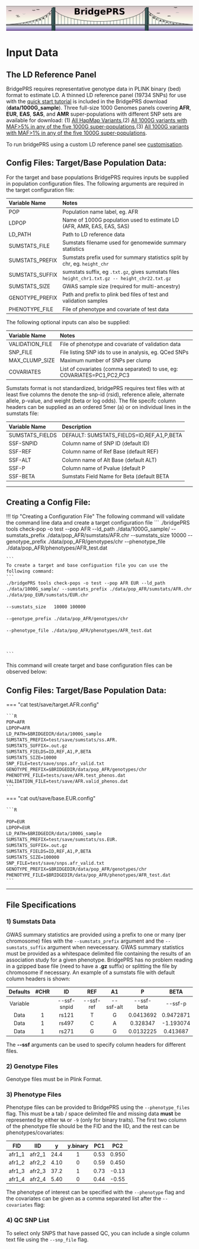 ![Screenshot](img/slim/guide_logo2.png) 
# Input Data


## The LD Reference Panel  

BridgePRS requires representative genotype data in PLINK binary (bed)
format to estimate LD.  A thinned LD reference panel (19734 SNPs)
for use with the [quick start tutorial](quikstart_data.md) is included 
in the BridgePRS download (**data/1000G_sample**). Three full-size 1000 Genomes panels 
covering **AFR**, **EUR**, **EAS**, **SAS**, and **AMR** super-populations with 
different SNP sets are available for download: 
(1) [All HapMap Variants](https://drive.google.com/file/d/1D0ZtPrvkvznKfHjlwo6BkYIvWFIRF_9g/view?usp=drive_link),(2) [All 1000G variants with MAF>5% in any of the five 1000G super-populations](https://drive.google.com/file/d/1c3BamSz1JpXr0QQIfyI_1nUfe0SRNXKa/view?usp=drive_link),(3) [All 1000G variants with MAF>1% in any of the five 1000G super-populations](https://drive.google.com/file/d/18xgsyDymbjeSOv1QS2ULQFaru5NVjwGR/view?usp=drive_link).


To run bridgePRS using a custom LD reference panel see [customisation](guide_customization.md).

## Config Files: Target/Base Population Data: 


For the target and base populations BridgePRS requires inputs be supplied in population configuration files.  The following arguments are required in the target configuration file: 

|Variable Name|Notes|
|:--|:--|
|POP                 | Population name label, eg. AFR | 
|LDPOP               | Name of 1000G population used to estimate LD (AFR, AMR, EAS, EAS, SAS) | 
|LD_PATH             | Path to LD reference data | 
|SUMSTATS_FILE       | Sumstats filename used for genomewide summary statistics | 
|SUMSTATS_PREFIX     | Sumstats prefix used for summary statistics split by chr, eg. `height_chr`|
|SUMSTATS_SUFFIX     | sumstats suffix, eg `.txt.gz`, gives sumstats files `height_chr1.txt.gz -- height_chr22.txt.gz` |
|SUMSTATS_SIZE       | GWAS sample size (required for multi-ancestry)| 
|GENOTYPE_PREFIX     | Path and prefix to plink bed files of test and validation samples | 
|PHENOTYPE_FILE      | File of phenotype and covariate of test data | 

The following optional inputs can also be supplied: 

|Variable Name|Notes|
|:--|:--|
| VALIDATION_FILE  | File of phenotype and covariate of validation data |
| SNP_FILE       | File listing SNP ids to use in analysis, eg. QCed SNPs | 
| MAX_CLUMP_SIZE| Maximum number of SNPs per clump  | 
| COVARIATES | List of covariates (comma separated) to use, eg: COVARIATES=PC1,PC2,PC3| 

Sumstats format is not standardized, bridgePRS requires text files
with at least five columns the denote the snp-id (rsid), reference
allele, alternate allele, p-value, and weight (beta or log odds).  The
file specifc
column headers can be supplied as an ordered 5mer (a) or on individual lines in the sumstats file:  

|Variable Name|Description|
|:--|:--|
|SUMSTATS_FIELDS   | DEFAULT: SUMSTATS_FIELDS=ID,REF,A1,P,BETA| 
|SSF-SNPID   | Column name of SNP ID (default ID) | 
|SSF-REF    | Column name of Ref Base (default REF)|
|SSF-ALT    | Column name of Alt Base (default ALT)|
|SSF-P    | Column name of Pvalue (default P| 
|SSF-BETA   | Sumstats Field Name for Beta (default BETA| 

<!--
|Input|Variable Name|Example|
|:-:|:-:|:-:|
|Sumstats Fields    |SUMSTATS_FIELDS   | DEFAULT: SUMSTATS_FIELDS=ID,REF,A1,P,BETA| 
|b1) SNP Field     |SSF-SNPID   | Sumstats Field Name for SNP-ID | 
|b2) Field     |SSF-REF    | Sumstats Field Name for Ref Base |
|b3) Alt Field     |SSF-ALT    | Sumstats Field Name for Alt Base |
|b4) Pval Field     |SSF-P    | Sumstats Field Name for Pvalue | 
|b5) Beta Field     |SSF-BETA   | Sumstats Field Name for Beta | 
-->

---


## Creating a Config File: 


!!! tip "Creating a Configuration File"
    The following command will validate the command line data and create a target configuration file 
    ```
    ./bridgePRS tools check-pop -o test --pop AFR --ld_path ./data/1000G_sample/ --sumstats_prefix ./data/pop_AFR/sumstats/AFR.chr 
                                                                                     --sumstats_size   10000
                                                                                     --genotype_prefix ./data/pop_AFR/genotypes/chr 
                                                                                     --phenotype_file ./data/pop_AFR/phenotypes/AFR_test.dat


    ```
    To create a target and base configuation file you can use the following command: 
    ```
    ./bridgePRS tools check-pops -o test --pop AFR EUR --ld_path ./data/1000G_sample/ --sumstats_prefix ./data/pop_AFR/sumstats/AFR.chr ./data/pop_EUR/sumstats/EUR.chr 
                                                                                     --sumstats_size   10000 100000 
                                                                                     --genotype_prefix ./data/pop_AFR/genotypes/chr 
                                                                                     --phenotype_file ./data/pop_AFR/phenotypes/AFR_test.dat



    ```
    

This command will create target and base configuration files can be observed below: 



## Config Files: Target/Base Population Data: 

=== "cat test/save/target.AFR.config"

    ```R
    POP=AFR
    LDPOP=AFR
    LD_PATH=$BRIDGEDIR/data/1000G_sample
    SUMSTATS_PREFIX=test/save/sumstats/ss.AFR.
    SUMSTATS_SUFFIX=.out.gz
    SUMSTATS_FIELDS=ID,REF,A1,P,BETA
    SUMSTATS_SIZE=10000
    SNP_FILE=test/save/snps.afr_valid.txt
    GENOTYPE_PREFIX=$BRIDGEDIR/data/pop_AFR/genotypes/chr
    PHENOTYPE_FILE=tests/save/AFR.test_phenos.dat
    VALIDATION_FILE=test/save/AFR.valid_phenos.dat
    ```

=== "cat out/save/base.EUR.config" 

    ```R

    POP=EUR
    LDPOP=EUR
    LD_PATH=$BRIDGEDIR/data/1000G_sample
    SUMSTATS_PREFIX=test/save/sumstats/ss.EUR.
    SUMSTATS_SUFFIX=.out.gz
    SUMSTATS_FIELDS=ID,REF,A1,P,BETA
    SUMSTATS_SIZE=100000
    SNP_FILE=test/save/snps.afr_valid.txt
    GENOTYPE_PREFIX=$BRIDGEDIR/data/pop_AFR/genotypes/chr
    PHENOTYPE_FILE=$BRIDGEDIR/data/pop_AFR/phenotypes/AFR_test.dat
    ```

---

## File Specifications 


### 1) Sumstats Data 

GWAS summary statistics are provided using a prefix to one or many (per chromosome) files with the `--sumstats_prefix` argument and the 
`--sumstats_suffix` argument when nevecessary.  GWAS summary statistics must be provided as a whitespace delimited file containing 
the results of an association study for a given phenotype.  BridgePRS has no problem reading in a gzipped base file 
(need to have a **.gz** suffix) or splitting the file by chromosome if necessary.  An example of a sumstats file with default column headers is shown: 


Defaults|#CHR|ID|REF|A1|P|BETA|
|:-:|:-:|:-:|:-:|:-:|:-:|:-:|
Variable||--ssf-snpid|--ssf-ref|--ssf-alt|--ssf-beta|--ssf-p|
Data|1|rs121|T|G|0.0413692|0.9472871|
Data|1|rs497|C|A|0.328347|-1.193074|
Data|1|rs271|G|G|0.0132225|0.413687|

The **--ssf** arguments can be used to specify column headers for different files. 






### 2) Genotype Files

Genotype files must be in Plink Format.  

### 3) Phenotype Files
Phenotype files can be provided to BridgePRS using the `--phenotype_files` flag. 
This must be a tab / space delimited file and missing data **must** be represented by either `NA` or `-9` (only for binary traits).
The first two column of the phenotype file should be the FID and the IID, and the rest can be phenotypes/covariates:  

|FID|IID|y|y.binary|PC1|PC2|
|:-:|:-:|:-:|:-:|:-:|:-:| 
|afr1_1|afr2_1|24.4|1|0.53|0.950| 
|afr1_2|afr2_2|4.10|0|0.59|0.450| 
|afr1_3|afr2_3|37.2|1|0.73|-0.13| 
|afr1_4|afr2_4|5.40|0|0.44|-0.55| 


The phenotype of interest can be specified with the `--phenotype` flag and the covariates can be given as a comma separated list 
after the `--covariates` flag: 



### 4) QC SNP List 
To select only SNPS that have passed QC, you can include a single column text file using the  `--snp_file` flag. 






